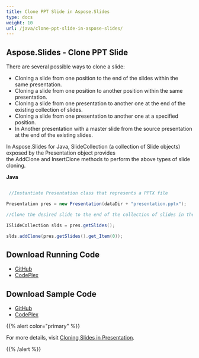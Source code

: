 ```yaml
---
title: Clone PPT Slide in Aspose.Slides
type: docs
weight: 10
url: /java/clone-ppt-slide-in-aspose-slides/
---
```


## **Aspose.Slides - Clone PPT Slide**
There are several possible ways to clone a slide:

- Cloning a slide from one position to the end of the slides within the same presentation.
- Cloning a slide from one position to another position within the same presentation.
- Cloning a slide from one presentation to another one at the end of the existing collection of slides.
- Cloning a slide from one presentation to another one at a specified position.
- In Another presentation with a master slide from the source presentation at the end of the existing slides.

In Aspose.Slides for Java, SlideCollection (a collection of Slide objects) exposed by the Presentation object provides the AddClone and InsertClone methods to perform the above types of slide cloning.

**Java**

``` java

 //Instantiate Presentation class that represents a PPTX file

Presentation pres = new Presentation(dataDir + "presentation.pptx");

//Clone the desired slide to the end of the collection of slides in the same PPTX

ISlideCollection slds = pres.getSlides();

slds.addClone(pres.getSlides().get_Item(0));

```
## **Download Running Code**
- [GitHub](https://github.com/aspose-slides/Aspose.Slides-for-Java/releases)
- [CodePlex](https://asposeslidesjavapptx4j.codeplex.com/releases)
## **Download Sample Code**
- [GitHub](https://github.com/aspose-slides/Aspose.Slides-for-Java)
- [CodePlex](https://asposeslidesjavapptx4j.codeplex.com/)

{{% alert color="primary" %}} 

For more details, visit [Cloning Slides in Presentation](http://docs.aspose.com:8082/docs/display/slidesjava/Cloning+Slides+in+Presentation).

{{% /alert %}}
